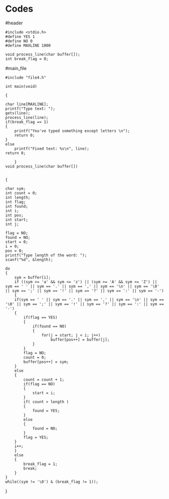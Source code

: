 # Codes
#header

	#include <stdio.h>
	#define YES 1
	#define NO 0
	#define MAXLINE 1000

	void process_line(char buffer[]);
	int break_flag = 0;


#main_file

	#include "file4.h"

	int main(void)

 	{	
 
	char line[MAXLINE];
	printf("Type text: ");
	gets(line);
	process_line(line);
	if(break_flag == 1)
	{
		printf("You've typed something except letters \n");
		return 0;
	}
	else
		printf("Fixed text: %s\n", line);
	return 0;

        }
	void process_line(char buffer[])


	{

	char sym; 
	int count = 0;
	int length;
	int flag; 
	int found; 
	int i; 
	int pos; 
	int start; 
	int j;
	
	flag = NO;
	found = NO;
	start = 0;
 	i = 0;
	pos = 0;
	printf("Type length of the word: ");
	scanf("%d", &length);

	do
	{
		sym = buffer[i];
		if ((sym >= 'a' && sym <= 'z') || (sym >= 'A' && sym <= 'Z') || sym == ' ' || sym == '.' || sym == ',' || sym == '\n' || sym == '\0' || sym == ';' || sym == '!' || sym == '?' || sym == ':' || sym == '-')
		{
 		if(sym == ' ' || sym == '.' || sym == ',' || sym == '\n' || sym == '\0' || sym == ';' || sym == '!' || sym == '?' || sym == ':' || sym == '-')
 		{
 			if(flag == YES)
 			{
				if(found == NO)
				{
 					for(j = start; j < i; j++)
 						buffer[pos++] = buffer[j];
 				}
 			}
 			flag = NO;
			count = 0;
 			buffer[pos++] = sym;
 		}
 		else
 		{
			count = count + 1;
 			if(flag == NO)
			{
 				start = i; 
			}
 			if( count > length )
			{
 				found = YES;
			}
 			else
			{
 				found = NO;
			}
 			flag = YES;
 		}
 		i++;
		}
		else
		{
			break_flag = 1;
			break;
		}
	}
	while((sym != '\0') & (break_flag != 1));
} 
